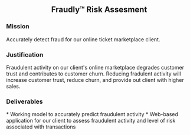 <h2><center>Fraudly™️ Risk Assesment</center></h2>

<h3>Mission</h3>
Accurately detect fraud for our online ticket marketplace client.

<h3>Justification</h3>
 Fraudulent activity on our client's online marketplace degrades customer trust and contributes to customer churn. Reducing fradulent activity will increase customer trust, reduce churn, and provide out client with higher sales. 

<h3>Deliverables</h3>
* Working model to accurately predict fraudulent activity
* Web-based application for our client to assess fraudulent activity and level of risk associated with transactions 